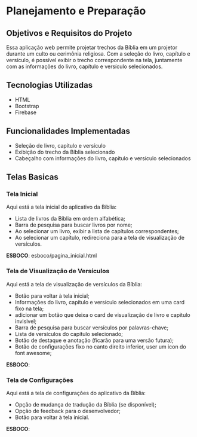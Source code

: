 # Planejamento e Preparação

## Objetivos e Requisitos do Projeto

Essa aplicação web permite projetar trechos da Bíblia em um projetor durante um culto ou cerimônia religiosa. Com a seleção do livro, capítulo e versículo, é possível exibir o trecho correspondente na tela, juntamente com as informações do livro, capítulo e versículo selecionados.

## Tecnologias Utilizadas

- HTML
- Bootstrap
- Firebase

## Funcionalidades Implementadas

- Seleção de livro, capítulo e versículo
- Exibição do trecho da Bíblia selecionado
- Cabeçalho com informações do livro, capítulo e versículo selecionados

## Telas Basicas

### Tela Inicial

Aqui está a tela inicial do aplicativo da Bíblia:

- Lista de livros da Bíblia em ordem alfabética;
- Barra de pesquisa para buscar livros por nome;
- Ao selecionar um livro, exibir a lista de capítulos correspondentes;
- Ao selecionar um capítulo, redireciona para a tela de visualização de versículos.

**ESBOCO**: esboco/pagina_inicial.html

### Tela de Visualização de Versículos

Aqui está a tela de visualização de versículos da Bíblia:

- Botão para voltar à tela inicial;
- Informações do livro, capítulo e versículo selecionados em uma card fixo na tela;
- adicionar um botão que deixa o card de visualização de livro e capitulo invisivel;
- Barra de pesquisa para buscar versículos por palavras-chave;
- Lista de versículos do capítulo selecionado;
- Botão de destaque e anotação (ficarão para uma versão futura);
- Botão de configurações fixo no canto direito inferior, user um icon do font awesome;

**ESBOCO**:

### Tela de Configurações

Aqui está a tela de configurações do aplicativo da Bíblia:

- Opção de mudança de tradução da Bíblia (se disponível);
- Opção de feedback para o desenvolvedor;
- Botão para voltar à tela inicial.

**ESBOCO**:
